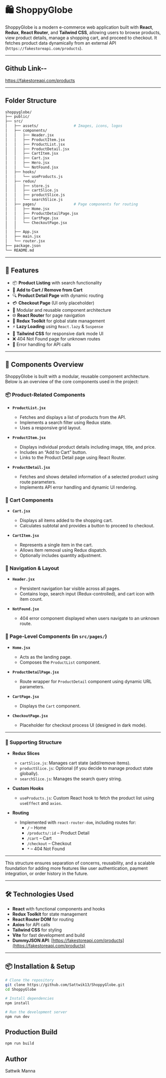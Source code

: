# 🛍️ ShoppyGlobe

ShoppyGlobe is a modern e-commerce web application built with **React**, **Redux**, **React Router**, and **Tailwind CSS**, allowing users to browse products, view product details, manage a shopping cart, and proceed to checkout. It fetches product data dynamically from an external API (`https://fakestoreapi.com/products`).

---
## Github Link--

https://fakestoreapi.com/products

---

## Folder Structure

```bash
shoppyglobe/
├── public/
├── src/
│   ├── assets/                # Images, icons, logos
│   ├── components/
│   │   ├── Header.jsx
│   │   ├── ProductItem.jsx
│   │   ├── ProductList.jsx
│   │   ├── ProductDetail.jsx
│   │   ├── CartItem.jsx
│   │   ├── Cart.jsx
│   │   ├── Hero.jsx
│   │   └── NotFound.jsx
│   ├── hooks/
│   │   └── useProducts.js
│   ├── redux/
│   │   ├── store.js
│   │   ├── cartSlice.js
│   │   ├── productSlice.js
│   │   └── searchSlice.js
│   ├── pages/                 # Page components for routing
│   │   ├── Home.jsx
│   │   ├── ProductDetailPage.jsx
│   │   ├── CartPage.jsx
│   │   └── CheckoutPage.jsx
│   │
│   ├── App.jsx
│   ├── main.jsx
│   └── router.jsx
├── package.json
└── README.md
```


---

## 🚀 Features

- 📦 **Product Listing** with search functionality
- 🛒 **Add to Cart / Remove from Cart**
- 🔍 **Product Detail Page** with dynamic routing
- 💳 **Checkout Page** (UI only placeholder)
- 📁 Modular and reusable component architecture
- 🌐 **React Router** for page navigation
- 🧠 **Redux Toolkit** for global state management
- ⚡ **Lazy Loading** using `React.lazy` & `Suspense`
- 🎨 **Tailwind CSS** for responsive dark mode UI
- ❌ 404 Not Found page for unknown routes
- 🧪 Error handling for API calls

---
## 🧩 Components Overview

ShoppyGlobe is built with a modular, reusable component architecture. Below is an overview of the core components used in the project:

### 📦 Product-Related Components

- **`ProductList.jsx`**
  - Fetches and displays a list of products from the API.
  - Implements a search filter using Redux state.
  - Uses a responsive grid layout.

- **`ProductItem.jsx`**
  - Displays individual product details including image, title, and price.
  - Includes an “Add to Cart” button.
  - Links to the Product Detail page using React Router.

- **`ProductDetail.jsx`**
  - Fetches and shows detailed information of a selected product using route parameters.
  - Implements API error handling and dynamic UI rendering.

### 🛒 Cart Components

- **`Cart.jsx`**
  - Displays all items added to the shopping cart.
  - Calculates subtotal and provides a button to proceed to checkout.

- **`CartItem.jsx`**
  - Represents a single item in the cart.
  - Allows item removal using Redux dispatch.
  - Optionally includes quantity adjustment.

### 🧭 Navigation & Layout

- **`Header.jsx`**
  - Persistent navigation bar visible across all pages.
  - Contains logo, search input (Redux-controlled), and cart icon with item count.

- **`NotFound.jsx`**
  - 404 error component displayed when users navigate to an unknown route.

### 🧱 Page-Level Components (in `src/pages/`)

- **`Home.jsx`**
  - Acts as the landing page.
  - Composes the `ProductList` component.

- **`ProductDetailPage.jsx`**
  - Route wrapper for `ProductDetail` component using dynamic URL parameters.

- **`CartPage.jsx`**
  - Displays the `Cart` component.

- **`CheckoutPage.jsx`**
  - Placeholder for checkout process UI (designed in dark mode).

---

### 🧰 Supporting Structure

- **Redux Slices**
  - `cartSlice.js`: Manages cart state (add/remove items).
  - `productSlice.js`: Optional (if you decide to manage product state globally).
  - `searchSlice.js`: Manages the search query string.

- **Custom Hooks**
  - `useProducts.js`: Custom React hook to fetch the product list using `useEffect` and `axios`.

- **Routing**
  - Implemented with `react-router-dom`, including routes for:
    - `/` – Home
    - `/products/:id` – Product Detail
    - `/cart` – Cart
    - `/checkout` – Checkout
    - `*` – 404 Not Found

---

This structure ensures separation of concerns, reusability, and a scalable foundation for adding more features like user authentication, payment integration, or order history in the future.

---



## 🛠️ Technologies Used

- **React** with functional components and hooks
- **Redux Toolkit** for state management
- **React Router DOM** for routing
- **Axios** for API calls
- **Tailwind CSS** for styling
- **Vite** for fast development and build
- **DummyJSON API**: [https://fakestoreapi.com/products](https://fakestoreapi.com/products)

---

## 📦 Installation & Setup

```bash
# Clone the repository
git clone https://github.com/Sattwik13/ShoppyGlobe.git
cd ShoppyGlobe

# Install dependencies
npm install

# Run the development server
npm run dev
```
## Production Build

```bash
npm run build
```

## Author

Sattwik Manna